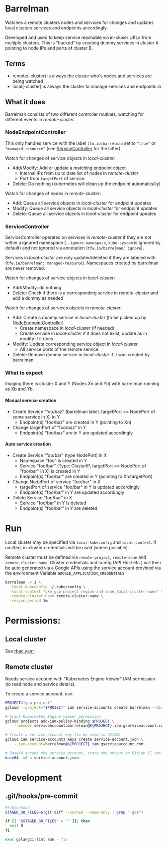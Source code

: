 # Barrelman
Watches a remote clusters nodes and services for changes and updates local clusters services and endpoints
accordingly.

Developed and used to keep service reachable via in-cluser URLs from multiple clusters. This is "hacked" by creating
dummy services in cluster A pointing to node IPs and ports of cluster B.

 
 
 

## Terms
* remote(-cluster) is always the cluster who's nodes and services are being watched
* local(-cluster) is always the cluster to manage services and endpoints in

## What it does
Barrelman consists of two different controller routines, watching for different events in _remote-cluster_.

### NodeEndpointController
This only handles service with the label `tfw.io/barrelman` set to `"true"` or `"managed-resource"`
(see [ServiceController](#ServiceController) for the latter).

Watch for changes of service objects in _local-cluster_:
* Add/Modify: Add or update a matching endpoint object
    * Internal IPs from up to date list of nodes in _remote-cluster_
    * Port from `targetPort` of service
* Delete: Do nothing (kubernetes will clean up the endpoint automatically)

Watch for changes of nodes in _remote-cluster_:
* Add: Queue all service objects in _local-cluster_ for endpoint updates
* Modify: Queue all service objects in _local-cluster_ for endpoint updates
* Delete: Queue all service objects in _local-cluster_ for endpoint updates

### ServiceController
ServiceController operates on services in _remote-cluster_ if they are not within a ignored namespace
(`--ignore-namespace`, `kube-system` is ignored by default) and not ignored via annotation
(`tfw.io/barrelman: ignore`).

Services in _local-cluster_ are only updated/deleted if they are labeled with
(`tfw.io/barrelman: managed-resource`). Namespaces created by barrelman are never removed.

Watch for changes of service objects in _local-cluster_:
* Add/Modify: do nothing
* Delete: Check if there is a corresponding service in _remote-cluster_ and add a dummy as needed

Watch for changes of services objects in _remote-cluster_:
* Add: Create a dummy service in _local-cluster_ (to be picked up by [NodeEndpointController](#NodeEndpointController))
    * Create namespace in _local-cluster_ (if needed)
    * Create service in _local-cluster_ if it does not exist, update as in modify if it does
* Modify: Update corresponding service object in _local-cluster_
    * All service ports of the remote service
* Delete: Remove dummy service in _local-cluster_ if it was created by barrelman

### What to expect
Imaging there is cluster X and Y (Nodes Xn and Yn) with barrelman running as Xb and Yb.


#### Manual service creation
* Create Service "foo/baz" (barrelman label, targetPort == NodePort of some service in X) in Y
    * Endpoint(s) "foo/baz" are created in Y (pointing to Xn)
* Change targetPort of "foo/baz" in Y
    * Endpoint(s) "foo/baz" are in Y are updated accordingly

#### Auto service creation
* Create Service "foo/bar" (type NodePort) in X
    * Namespace "foo" is created in Y
    * Service "foo/bar" (Type: ClusterIP, targetPort == NodePort of "foo/bar" in X) is created in Y
    * Endpoint(s) "foo/bar" are created in Y (pointing to Xn:targetPort)
* Change NodePort of service "foo/bar" in X
    * targetPort of service "foo/bar" in Y is updated accordingly
    * Endpoint(s) "foo/bar" in Y are updated accordingly
* Delete Service "foo/bar" in X
    * Service "foo/bar" in Y is deleted
    * Endpoint(s) "foo/bar" in Y are deleted



# Run
Local cluster may be specified via `local-kubeconfig` and `local-context`. If omitted, in-cluster credentials will
be used (where possible).

Remote cluster must be defined via `remote-project`, `remote-zone` and `remote-cluster-name`. Cluster credentials and
config (API Host etc.) will then be auto generated via a Google APIs using the service account provided via the 
environment Variable `GOOGLE_APPLICATION_CREDENTIALS`.

```bash
barrelman -v 3 \
  -local-kubeconfig ~/.kube/config \
  -local-context "gke_gcp-project_region-and-zone_local-cluster-name" \
  -remote-cluster-name remote-cluster-name \
  -resync-period 1m
```

# Permissions:
## Local cluster
See [rbac.yaml](k8s/barrelman/templates/rbac.yaml)

## Remote cluster
Needs service account with "Kubernetes Engine Viewer" IAM permission (to read node and service details).

To create a service account, use:
```bash
PROJECT="gcp-project"
gcloud --project="$PROJECT" iam service-accounts create barrelman --display-name barrelman

# Grant Kubernetes Engine Viewer permission
gcloud projects add-iam-policy-binding $PROJECT \
    --member serviceAccount:barrelman@${PROJECT}.iam.gserviceaccount.com --role "roles/container.viewer"

# Create a service account key (to be used in CI/CD)
gcloud iam service-accounts keys create service-account.json \
    --iam-account=barrelman@${PROJECT}.iam.gserviceaccount.com

# Base64 encode the service account, store the output in GitLab CI variable REMOTE_SERVICE_ACCOUNT
base64 -w0 < service-account.json
```


# Development
## .git/hooks/pre-commit
```bash
#!/bin/bash
STAGED_GO_FILES=$(git diff --cached --name-only | grep ".go$")

if [[ "$STAGED_GO_FILES" = "" ]]; then
  exit 0
fi

exec golangci-lint run --fix
```

